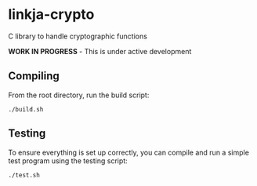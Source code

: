 # linkja-crypto
C library to handle cryptographic functions

**WORK IN PROGRESS** - This is under active development

## Compiling
From the root directory, run the build script:

```
./build.sh
```

## Testing
To ensure everything is set up correctly, you can compile and run a simple
test program using the testing script:

```
./test.sh
```
